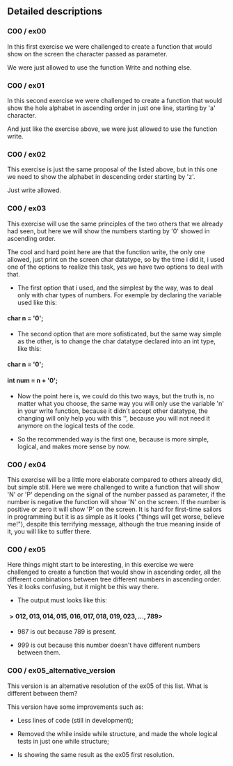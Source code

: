 ## Detailed descriptions

### C00 / ex00

In this first exercise we were challenged to create a function that would show on the screen the character passed as parameter.

We were just allowed to use the function Write and nothing else.

### C00 / ex01

In this second exercise we were challenged to create a function that would show the hole alphabet in ascending order in just one line, starting by 'a' character.

And just like the exercise above, we were just allowed to use the function write.

### C00 / ex02

This exercise is just the same proposal of the listed above, but in this one we need to show the alphabet in descending order starting by 'z'.

Just write allowed.

### C00 / ex03

This exercise will use the same principles of the two others that we already had seen, but here we will show the numbers starting by '0' showed in ascending order.

The cool and hard point here are that the function write, the only one allowed, just print on the screen char datatype, so by the time i did it, i used one of the options to realize this task, yes we have two options to deal with that.

- The first option that i used, and the simplest by the way, was to deal only with char types of numbers. For exemple by declaring the variable used like this:

#### char n = '0';

- The second option that are more sofisticated, but the same way simple as the other, is to change the char datatype declared into an int type, like this:

#### char n = '0';
#### int num = n + '0';

- Now the point here is, we could do this two ways, but the truth is, no matter what you choose, the same way you will only use the variable 'n' in your write function, because it didn't accept other datatype, the changing will only help you with this '', because you will not need it anymore on the logical tests of the code.

- So the recommended way is the first one, because is more simple, logical, and makes more sense by now.

### C00 / ex04

This exercise will be a little more elaborate compared to others already did, but simple still. Here we were challenged to write a function that will show 'N' or 'P' depending on the signal of the number passed as parameter, if the number is negative the function will show 'N' on the screen. If the number is positive or zero it will show 'P' on the screen. It is hard for first-time sailors in programming but it is as simple as it looks ("things will get worse, believe me!"), despite this terrifying message, although the true meaning inside of it, you will like to suffer there.

### C00 / ex05

Here things might start to be interesting, in this exercise we were challenged to create a function that would show in ascending order, all the different combinations between tree different numbers in ascending order. Yes it looks confusing, but it might be this way there.

- The output must looks like this:

#### $> 012, 013, 014, 015, 016, 017, 018, 019, 023, ..., 789$>

- 987 is out because 789 is present.

- 999 is out because this number doesn't have different numbers between them.

### C00 / ex05_alternative_version

This version is an alternative resolution of the ex05 of this list. What is different between them?

This version have some improvements such as:

- Less lines of code (still in development);

- Removed the while inside while structure, and made the whole logical tests in just one while structure;

- Is showing the same result as the ex05 first resolution.